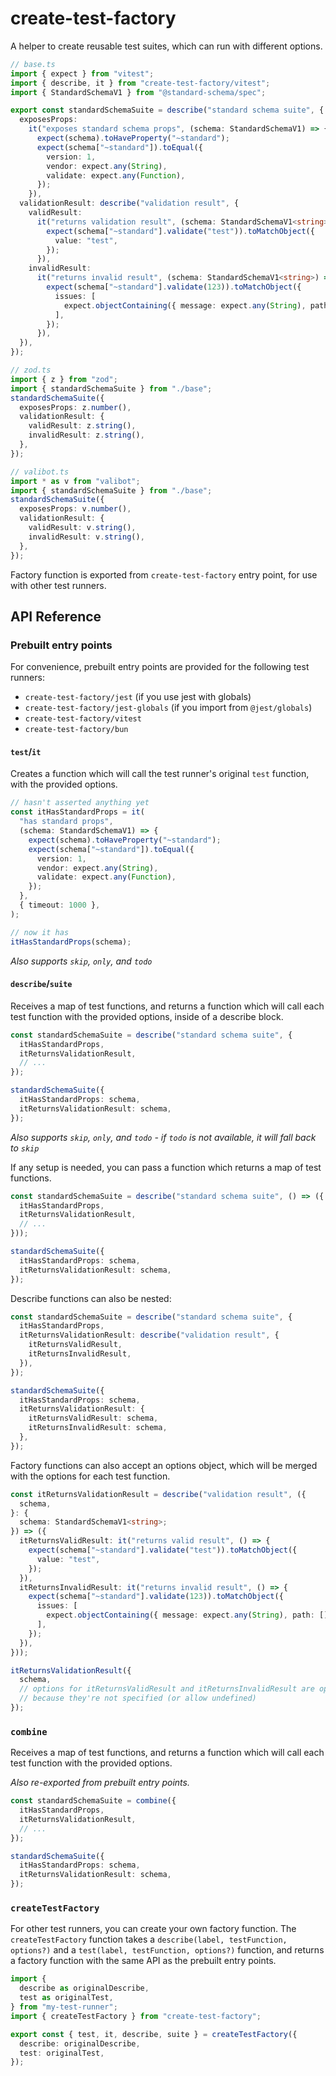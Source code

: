 # create-test-factory

A helper to create reusable test suites, which can run with different options.

```ts
// base.ts
import { expect } from "vitest";
import { describe, it } from "create-test-factory/vitest";
import { StandardSchemaV1 } from "@standard-schema/spec";

export const standardSchemaSuite = describe("standard schema suite", {
  exposesProps:
    it("exposes standard schema props", (schema: StandardSchemaV1) => {
      expect(schema).toHaveProperty("~standard");
      expect(schema["~standard"]).toEqual({
        version: 1,
        vendor: expect.any(String),
        validate: expect.any(Function),
      });
    }),
  validationResult: describe("validation result", {
    validResult:
      it("returns validation result", (schema: StandardSchemaV1<string>) => {
        expect(schema["~standard"].validate("test")).toMatchObject({
          value: "test",
        });
      }),
    invalidResult:
      it("returns invalid result", (schema: StandardSchemaV1<string>) => {
        expect(schema["~standard"].validate(123)).toMatchObject({
          issues: [
            expect.objectContaining({ message: expect.any(String), path: [] }),
          ],
        });
      }),
  }),
});

// zod.ts
import { z } from "zod";
import { standardSchemaSuite } from "./base";
standardSchemaSuite({
  exposesProps: z.number(),
  validationResult: {
    validResult: z.string(),
    invalidResult: z.string(),
  },
});

// valibot.ts
import * as v from "valibot";
import { standardSchemaSuite } from "./base";
standardSchemaSuite({
  exposesProps: v.number(),
  validationResult: {
    validResult: v.string(),
    invalidResult: v.string(),
  },
});
```

Factory function is exported from `create-test-factory` entry point, for use with other test runners.

## API Reference

### Prebuilt entry points

For convenience, prebuilt entry points are provided for the following test runners:

- `create-test-factory/jest` (if you use jest with globals)
- `create-test-factory/jest-globals` (if you import from `@jest/globals`)
- `create-test-factory/vitest`
- `create-test-factory/bun`

#### `test`/`it`

Creates a function which will call the test runner's original `test` function, with the provided options.

```ts
// hasn't asserted anything yet
const itHasStandardProps = it(
  "has standard props",
  (schema: StandardSchemaV1) => {
    expect(schema).toHaveProperty("~standard");
    expect(schema["~standard"]).toEqual({
      version: 1,
      vendor: expect.any(String),
      validate: expect.any(Function),
    });
  },
  { timeout: 1000 },
);

// now it has
itHasStandardProps(schema);
```

_Also supports `skip`, `only`, and `todo`_

#### `describe`/`suite`

Receives a map of test functions, and returns a function which will call each test function with the provided options, inside of a describe block.

```ts
const standardSchemaSuite = describe("standard schema suite", {
  itHasStandardProps,
  itReturnsValidationResult,
  // ...
});

standardSchemaSuite({
  itHasStandardProps: schema,
  itReturnsValidationResult: schema,
});
```

_Also supports `skip`, `only`, and `todo` - if `todo` is not available, it will fall back to `skip`_

If any setup is needed, you can pass a function which returns a map of test functions.

```ts
const standardSchemaSuite = describe("standard schema suite", () => ({
  itHasStandardProps,
  itReturnsValidationResult,
  // ...
}));

standardSchemaSuite({
  itHasStandardProps: schema,
  itReturnsValidationResult: schema,
});
```

Describe functions can also be nested:

```ts
const standardSchemaSuite = describe("standard schema suite", {
  itHasStandardProps,
  itReturnsValidationResult: describe("validation result", {
    itReturnsValidResult,
    itReturnsInvalidResult,
  }),
});

standardSchemaSuite({
  itHasStandardProps: schema,
  itReturnsValidationResult: {
    itReturnsValidResult: schema,
    itReturnsInvalidResult: schema,
  },
});
```

Factory functions can also accept an options object, which will be merged with the options for each test function.

```ts
const itReturnsValidationResult = describe("validation result", ({
  schema,
}: {
  schema: StandardSchemaV1<string>;
}) => ({
  itReturnsValidResult: it("returns valid result", () => {
    expect(schema["~standard"].validate("test")).toMatchObject({
      value: "test",
    });
  }),
  itReturnsInvalidResult: it("returns invalid result", () => {
    expect(schema["~standard"].validate(123)).toMatchObject({
      issues: [
        expect.objectContaining({ message: expect.any(String), path: [] }),
      ],
    });
  }),
}));

itReturnsValidationResult({
  schema,
  // options for itReturnsValidResult and itReturnsInvalidResult are optional
  // because they're not specified (or allow undefined)
});
```

### `combine`

Receives a map of test functions, and returns a function which will call each test function with the provided options.

_Also re-exported from prebuilt entry points._

```ts
const standardSchemaSuite = combine({
  itHasStandardProps,
  itReturnsValidationResult,
  // ...
});

standardSchemaSuite({
  itHasStandardProps: schema,
  itReturnsValidationResult: schema,
});
```

### `createTestFactory`

For other test runners, you can create your own factory function. The `createTestFactory` function takes a `describe(label, testFunction, options?)` and a `test(label, testFunction, options?)` function, and returns a factory function with the same API as the prebuilt entry points.

```ts
import {
  describe as originalDescribe,
  test as originalTest,
} from "my-test-runner";
import { createTestFactory } from "create-test-factory";

export const { test, it, describe, suite } = createTestFactory({
  describe: originalDescribe,
  test: originalTest,
});
```
